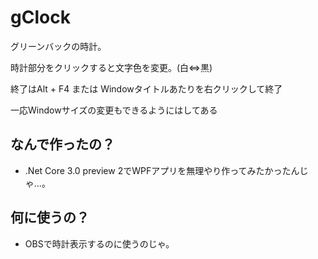 # gClock

グリーンバックの時計。

時計部分をクリックすると文字色を変更。(白⇔黒)

終了はAlt + F4 または Windowタイトルあたりを右クリックして終了

一応Windowサイズの変更もできるようにはしてある

## なんで作ったの？

* .Net Core 3.0 preview 2でWPFアプリを無理やり作ってみたかったんじゃ…。

## 何に使うの？

* OBSで時計表示するのに使うのじゃ。
